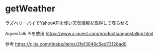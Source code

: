# getWeather
ラズベリーパイでYahooAPIを使い天気情報を取得して喋らせる

AquesTalk Piを使用
https://www.a-quest.com/products/aquestalkpi.html


参考
https://qiita.com/tinaba/items/2fa13646c5ed73128ad0
